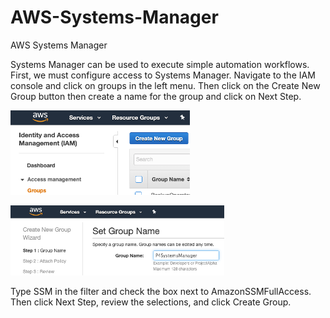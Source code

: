 # AWS-Systems-Manager
AWS Systems Manager

Systems Manager can be used to execute simple automation workflows. First, we must configure access to Systems Manager. Navigate to the IAM console and click on groups in the left menu. Then click on the Create New Group button then create a name for the group and click on Next Step.

![alt text](https://github.com/doyle199/AWS-Systems-Manager/blob/master/group1.png)

![alt text](https://github.com/doyle199/AWS-Systems-Manager/blob/master/group2.png)

Type SSM in the filter and check the box next to AmazonSSMFullAccess. Then click Next Step, review the selections, and click Create Group.


